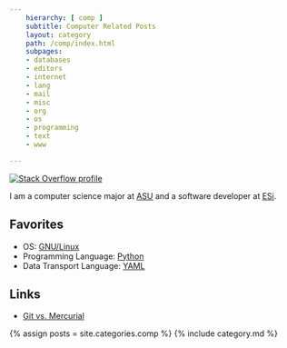 ```yaml
---
    hierarchy: [ comp ]
    subtitle: Computer Related Posts
    layout: category
    path: /comp/index.html
    subpages:
    - databases
    - editors
    - internet
    - lang
    - mail
    - misc
    - org
    - os
    - programming
    - text
    - www

---
```

[![Stack Overflow profile][SO Flair]][SO Profile]

I am a computer science major at [ASU][] and a software developer at
[ESi][].

Favorites
---------

- OS: [GNU/Linux][1]
- Programming Language: [Python][]
- Data Transport Language: [YAML][]

Links
-----

- [Git vs. Mercurial][2]

{% assign posts = site.categories.comp %}
{% include category.md %}

[SO Profile]: http://stackoverflow.com/users/143739
  "Stack Overflow profile for kzh at Stack Overflow, Q&A for professional and enthusiast programmers"
[SO Flair]: http://stackoverflow.com/users/flair/143739.png
[ASU]: http://www.aug.edu "Augusta State University"
[ESi]: http://www.esi911.com
[1]: os/linux/
[Python]: lang/python/
[YAML]: http://www.yaml.org
[2]: http://gitvsmercurial.com
